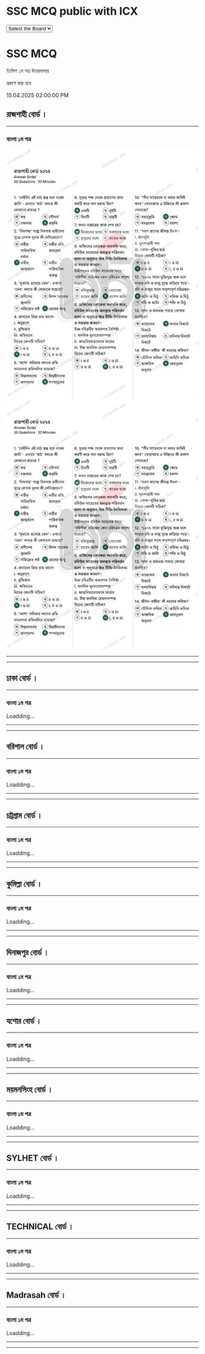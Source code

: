 # SSC MCQ public with ICX
<div class="imgs">
<select class='select' onchange="callBord(this.value)">
  <option selected disabled>Select the Board</option>
  <option value="barisal">Barisal</option>
  <option value="chittagong">Chittagong</option>
  <option value="comilla">Comilla</option>
  <option value="dhaka">Dhaka</option>
  <option value="dinajpur">Dinajpur</option>
  <option value="jessore">Jessore</option>
  <option value="mymensingh">Mymensingh</option>
  <option value="rajshahi">Rajshahi</option>
  <option value="sylhet">Sylhet</option>
  <option value="madrasah">Madrasah</option>
  <option value="technical">Technical</option>
</select>
<h1>SSC MCQ</h1>
<p>ইংলিশ ১ম পত্র উত্তরমালার</p>
<p>প্রকাশ করা হবে</p>
<p> 15.04.2025 02:00:00 PM</p>
</div>


<!---->


<div class='vcc' id="rajshahi">

## রাজশাহী বোর্ড ।
---
### বাংলা ১ম পত্র 
<img src="raj-ban1-s1.jpg" />
<img src="raj-ban1-s2.jpg">
 
---
---
</div>

<!---->

<div class='vcc' id="dhaka">

## ঢাকা বোর্ড ।
---
### বাংলা ১ম পত্র 

Loadding...
 

---
---
</div>

<!---->


<div class='vcc' id="barisal">

## বরিশাল বোর্ড ।
---
### বাংলা ১ম পত্র 


Loadding...

 
---
---
</div>

<!---->

<div class='vcc' id="chittagong">

## চট্রগ্রাম বোর্ড ।
---
### বাংলা ১ম পত্র 

Loadding...
 
---
---
</div>

<!---->

<!---->

<div class='vcc' id="comilla">

## কুমিল্লা বোর্ড ।
---
### বাংলা ১ম পত্র 

Loadding...
 
---
---
</div>


<!---->

<div class='vcc' id="dinajpur">

## দিনাজপুর বোর্ড ।
---
### বাংলা ১ম পত্র 

Loadding...
 
---
---
</div>


<!---->

<div class='vcc' id="jessore">

## যশোর বোর্ড ।
---
### বাংলা ১ম পত্র 

Loadding...
 
---
---
</div>


<!---->

<div class='vcc' id="mymensingh">

## ময়মনসিংহ বোর্ড ।
---
### বাংলা ১ম পত্র 

Loadding...
 
---
---
</div>

<!---->

<div class='vcc' id="sylhet">

## SYLHET বোর্ড ।
---
### বাংলা ১ম পত্র 

Loadding...
 
---
---
</div>

<!---->

<div class='vcc' id="technical">

## TECHNICAL বোর্ড ।
---
### বাংলা ১ম পত্র 

Loadding...
 
---
---
</div>

<!---->

<div class='vcc' id="madrasah">

## Madrasah বোর্ড ।
---
### বাংলা ১ম পত্র 

Loadding...
 
---
---
</div>




